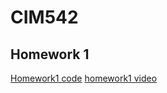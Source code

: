 # CIM542


## Homework 1

[Homework1 code](code/tempcensor/tempcensor.ino)
[homework1 video](http://www.youtube.com)
